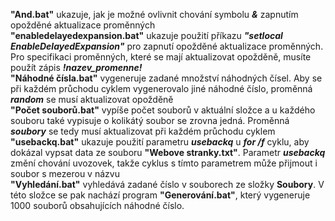 **"And.bat"** ukazuje, jak je možné ovlivnit chování symbolu ***&*** zapnutím opožděné aktualizace proměnných<br>
**"enabledelayedexpansion.bat"** ukazuje použití příkazu ***"setlocal EnableDelayedExpansion"*** pro zapnutí opožděné aktualizace proměnných. Pro specifikaci proměnných, které se mají aktualizovat opožděně, musíte použít zápis ***!nazev_promenne!***<br>
**"Náhodné čísla.bat"** vygeneruje zadané množství náhodných čísel. Aby se při každém průchodu cyklem vygenerovalo jiné náhodné číslo, proměnná ***random*** se musí aktualizovat opožděně<br>
**"Počet souborů.bat"** vypíše počet souborů v aktuální složce a u každého souboru také vypisuje o kolikátý soubor se zrovna jedná. Proměnná ***soubory*** se tedy musí aktualizovat při každém průchodu cyklem<br>
**"usebackq.bat"** ukazuje použití parametru ***usebackq*** u ***for /f*** cyklu, aby dokázal vypsat data ze souboru **"Webove stranky.txt"**. Parametr ***usebackq*** změní chování uvozovek, takže cyklus s tímto parametrem může přijmout i soubor s mezerou v názvu<br>
**"Vyhledání.bat"** vyhledává zadané číslo v souborech ze složky **Soubory**. V této složce se pak nachází program **"Generování.bat"**, který vygeneruje 1000 souborů obsahujících náhodné číslo.